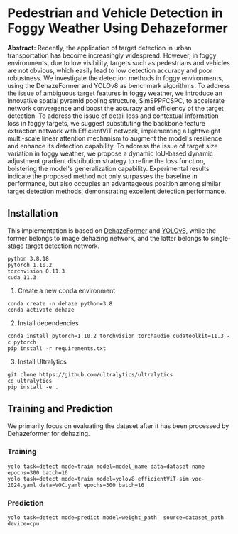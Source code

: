 # Pedestrian and Vehicle Detection in Foggy Weather Using Dehazeformer

**Abstract:** 
Recently, the application of target detection in urban transportation has become increasingly widespread.
However, in foggy environments, due to low visibility, targets such as pedestrians and vehicles are not obvious, which easily lead to low detection accuracy and poor robustness. 
We investigate the detection methods in foggy environments, using the DehazeFormer and YOLOv8 as benchmark algorithms.
To address the issue of ambiguous target features in foggy weather,
we introduce an innovative spatial pyramid pooling structure, SimSPPFCSPC, to accelerate network convergence and boost the accuracy and efficiency of the target detection.
To address the issue of detail loss and contextual information loss in foggy targets, we suggest substituting the backbone feature extraction network with EfficientViT network,
implementing a lightweight multi-scale linear attention mechanism to augment the model's resilience and enhance its detection capability.
To address the issue of target size variation in foggy weather, we propose a dynamic IoU-based dynamic adjustment gradient distribution strategy to refine the loss function, bolstering the model's generalization capability.
Experimental results indicate the proposed method not only surpasses the baseline in performance, but also occupies an advantageous position among similar target detection methods, demonstrating excellent detection performance.

## Installation

This implementation is based on [DehazeFormer](https://github.com/IDKiro/DehazeFormer) and [YOLOv8](https://github.com/ultralytics/ultralytics), 
while the former belongs to image dehazing network, and the latter belongs to single-stage target detection network.

```
python 3.8.18
pytorch 1.10.2
torchvision 0.11.3
cuda 11.3
```

1. Create a new conda environment
```
conda create -n dehaze python=3.8
conda activate dehaze
```

2. Install dependencies
```
conda install pytorch=1.10.2 torchvision torchaudio cudatoolkit=11.3 -c pytorch
pip install -r requirements.txt
```

3. Install Ultralytics
```
git clone https://github.com/ultralytics/ultralytics
cd ultralytics
pip install -e .
```

## Training and Prediction
We primarily focus on evaluating the dataset after it has been processed by Dehazeformer for dehazing.

### Training
```
yolo task=detect mode=train model=model_name data=dataset name epochs=300 batch=16
yolo task=detect mode=train model=yolov8-efficientViT-sim-voc-2024.yaml data=VOC.yaml epochs=300 batch=16
```

### Prediction
```
yolo task=detect mode=predict model=weight_path  source=dataset_path  device=cpu
```

